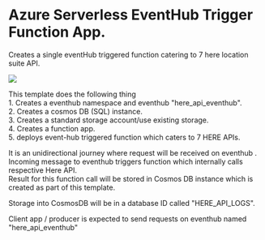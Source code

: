 # Azure Serverless EventHub Trigger Function App.

Creates a single eventHub triggered function catering to 7 here location suite API.

<a href="https://portal.azure.com/#create/Microsoft.Template/uri/https%3A%2F%2Fraw.githubusercontent.com%2Fheremaps%2Fhere-azure-serverless%2Fmaster%2FarmTemplates%2F102-hlsARMTemplateDataStream%2Fazuredeploy.json" target="_blank">
    <img src="http://azuredeploy.net/deploybutton.png"/>
</a>

This template does the following thing   
	1. Creates a eventhub namespace and eventhub "here_api_eventhub".  
	2. Creates a cosmos DB (SQL) instance.  
	3. Creates a standard storage account/use existing storage.  
	4. Creates a function app.  
	5. deploys event-hub triggered function  which caters to 7 HERE APIs.  

It is an unidirectional journey where request will be received on eventhub .   
Incoming message to eventhub triggers function which internally calls respective Here API.   
Result for this function call will be stored in Cosmos DB instance which is created as part of this template.   
   
Storage into CosmosDB will be in a database ID called "HERE_API_LOGS".

Client app / producer is expected to send requests on eventhub named "here_api_eventhub"
